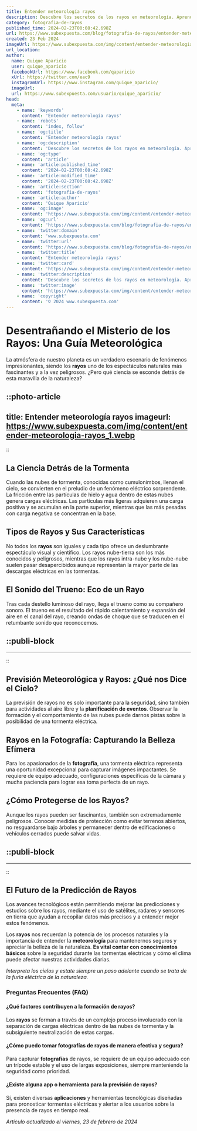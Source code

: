 ```yaml
---
title: Entender meteorología rayos
description: Descubre los secretos de los rayos en meteorología. Aprende con claridad cómo se forman y su impacto en el clima.
category: fotografia-de-rayos
published_time: 2024-02-23T00:08:42.698Z
url: https://www.subexpuesta.com/blog/fotografia-de-rayos/entender-meteorologia-rayos
created: 23 Feb 2024
imageUrl: https://www.subexpuesta.com/img/content/entender-meteorologia-rayos_1.webp
url_location:
author:
  name: Quique Aparicio
  user: quique_aparicio
  facebookUrl: https://www.facebook.com/qaparicio
  xUrl: https://twitter.com/eac9
  instagramUrl: https://www.instagram.com/quique_aparicio/
  imageUrl: 
  url: https://www.subexpuesta.com/usuario/quique_aparicio/
head:
  meta:
    - name: 'keywords'
      content: 'Entender meteorología rayos'
    - name: 'robots'
      content: 'index, follow'
    - name: 'og:title'
      content: 'Entender meteorología rayos'
    - name: 'og:description'
      content: 'Descubre los secretos de los rayos en meteorología. Aprende con claridad cómo se forman y su impacto en el clima.'
    - name: 'og:type'
      content: 'article'
    - name: 'article:published_time'
      content: '2024-02-23T00:08:42.698Z'
    - name: 'article:modified_time'
      content: '2024-02-23T00:08:42.698Z'
    - name: 'article:section'
      content: 'fotografia-de-rayos'
    - name: 'article:author'
      content: 'Quique Aparicio'
    - name: 'og:image'
      content: 'https://www.subexpuesta.com/img/content/entender-meteorologia-rayos_1.webp'
    - name: 'og:url'
      content: 'https://www.subexpuesta.com/blog/fotografia-de-rayos/entender-meteorologia-rayos'
    - name: 'twitter:domain'
      content: 'www.subexpuesta.com'
    - name: 'twitter:url'
      content: 'https://www.subexpuesta.com/blog/fotografia-de-rayos/entender-meteorologia-rayos'
    - name: 'twitter:title'
      content: 'Entender meteorología rayos'
    - name: 'twitter:card'
      content: 'https://www.subexpuesta.com/img/content/entender-meteorologia-rayos_1.webp'
    - name: 'twitter:description'
      content: 'Descubre los secretos de los rayos en meteorología. Aprende con claridad cómo se forman y su impacto en el clima.'
    - name: 'twitter:image'
      content: 'https://www.subexpuesta.com/img/content/entender-meteorologia-rayos_1.webp'
    - name: 'copyright'
      content: '© 2024 www.subexpuesta.com'
---
```

# Desentrañando el Misterio de los Rayos: Una Guía Meteorológica

La atmósfera de nuestro planeta es un verdadero escenario de fenómenos impresionantes, siendo los **rayos** uno de los espectáculos naturales más fascinantes y a la vez peligrosos. ¿Pero qué ciencia se esconde detrás de esta maravilla de la naturaleza? 


::photo-article
---
title: Entender meteorología rayos
imageurl: https://www.subexpuesta.com/img/content/entender-meteorologia-rayos_1.webp
---
::



## La Ciencia Detrás de la Tormenta

Cuando las nubes de tormenta, conocidas como cumulonimbos, llenan el cielo, se convierten en el preludio de un fenómeno eléctrico sorprendente. La fricción entre las partículas de hielo y agua dentro de estas nubes genera cargas eléctricas. Las partículas más ligeras adquieren una carga positiva y se acumulan en la parte superior, mientras que las más pesadas con carga negativa se concentran en la base.

## Tipos de Rayos y Sus Características

No todos los **rayos** son iguales y cada tipo ofrece un deslumbrante espectáculo visual y científico. Los rayos nube-tierra son los más conocidos y peligrosos, mientras que los rayos intra-nube y los nube-nube suelen pasar desapercibidos aunque representan la mayor parte de las descargas eléctricas en las tormentas.

## El Sonido del Trueno: Eco de un Rayo

Tras cada destello luminoso del rayo, llega el trueno como su compañero sonoro. El trueno es el resultado del rápido calentamiento y expansión del aire en el canal del rayo, creando ondas de choque que se traducen en el retumbante sonido que reconocemos.


  ::publi-block
  ---
  ---
  ::
  
  

## **Previsión Meteorológica** y Rayos: ¿Qué nos Dice el Cielo?

La previsión de rayos no es solo importante para la seguridad, sino también para actividades al aire libre y la **planificación de eventos**. Observar la formación y el comportamiento de las nubes puede darnos pistas sobre la posibilidad de una tormenta eléctrica.

## Rayos en la Fotografía: Capturando la Belleza Efímera

Para los apasionados de la **fotografía**, una tormenta eléctrica representa una oportunidad excepcional para capturar imágenes impactantes. Se requiere de equipo adecuado, configuraciones específicas de la cámara y mucha paciencia para lograr esa toma perfecta de un rayo.

## ¿Cómo Protegerse de los Rayos?

Aunque los rayos pueden ser fascinantes, también son extremadamente peligrosos. Conocer medidas de protección como evitar terrenos abiertos, no resguardarse bajo árboles y permanecer dentro de edificaciones o vehículos cerrados puede salvar vidas.


  ::publi-block
  ---
  ---
  ::
  
  

## El Futuro de la Predicción de Rayos

Los avances tecnológicos están permitiendo mejorar las predicciones y estudios sobre los rayos, mediante el uso de satélites, radares y sensores en tierra que ayudan a recopilar datos más precisos y a entender mejor estos fenómenos.

Los **rayos** nos recuerdan la potencia de los procesos naturales y la importancia de entender la **meteorología** para mantenernos seguros y apreciar la belleza de la naturaleza. **Es vital contar con conocimientos básicos** sobre la seguridad durante las tormentas eléctricas y cómo el clima puede afectar nuestras actividades diarias.

*Interpreta los cielos y estate siempre un paso adelante cuando se trata de la furia eléctrica de la naturaleza.*

### Preguntas Frecuentes (FAQ)

#### ¿Qué factores contribuyen a la formación de rayos?

Los **rayos** se forman a través de un complejo proceso involucrado con la separación de cargas eléctricas dentro de las nubes de tormenta y la subsiguiente neutralización de estas cargas.

#### ¿Cómo puedo tomar fotografías de rayos de manera efectiva y segura?

Para capturar **fotografías** de rayos, se requiere de un equipo adecuado con un trípode estable y el uso de largas exposiciones, siempre manteniendo la seguridad como prioridad.

#### ¿Existe alguna app o herramienta para la previsión de rayos?

Sí, existen diversas **aplicaciones** y herramientas tecnológicas diseñadas para pronosticar tormentas eléctricas y alertar a los usuarios sobre la presencia de rayos en tiempo real.

_Artículo actualizado el viernes, 23 de febrero de 2024_